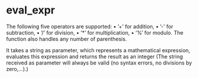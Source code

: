 # eval_expr

The following five operators are supported:
• ’+’ for addition,
• ’-’ for subtraction,
• ’/’ for division,
• ’*’ for multiplication,
• ’%’ for modulo.
The function also handles any number of parenthesis.


It takes a string as parameter, which represents a mathematical expression, evaluates this expression and returns the
result as an integer (The string received as parameter will always be valid (no syntax errors, no divisions by zero,...).)
